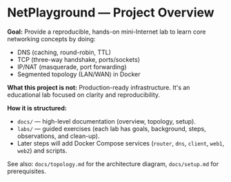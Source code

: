 # NetPlayground — Project Overview

**Goal:** Provide a reproducible, hands-on mini-Internet lab to learn core networking concepts by doing:
- DNS (caching, round-robin, TTL)
- TCP (three-way handshake, ports/sockets)
- IP/NAT (masquerade, port forwarding)
- Segmented topology (LAN/WAN) in Docker

**What this project is not:** Production-ready infrastructure. It's an educational lab focused on clarity and reproducibility.

**How it is structured:**
- `docs/` — high-level documentation (overview, topology, setup).
- `labs/` — guided exercises (each lab has goals, background, steps, observations, and clean-up).
- Later steps will add Docker Compose services (`router`, `dns`, `client`, `web1`, `web2`) and scripts.

See also: `docs/topology.md` for the architecture diagram, `docs/setup.md` for prerequisites.

